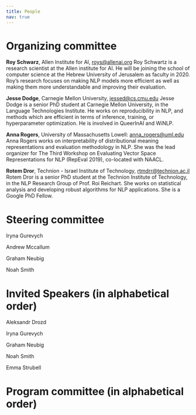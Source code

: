 ```yaml
---
title: People
nav: true
---
```


# Organizing committee

**Roy Schwarz**, Allen Institute for AI, roys@allenai.org
Roy Schwartz is a research scientist at the Allen institute for AI. He will be joining the school of computer science at the Hebrew University of Jerusalem as faculty in 2020. Roy’s research focuses on making NLP models more efficient as well as making them more understandable and improving their evaluation. 

**Jesse Dodge**, Carnegie Mellon University, jessed@cs.cmu.edu
Jesse Dodge is a senior PhD student at Carnegie Mellon University, in the Language Technologies Institute. He works on reproducibility in NLP, and methods which are efficient in terms of inference, training, or hyperparameter optimization. He is involved in QueerInAI and WiNLP. 

**Anna Rogers**, University of Massachusetts Lowell: anna_rogers@uml.edu
Anna Rogers works on interpretability of distributional meaning representations and evaluation methodology in NLP. She was the lead organizer for The Third Workshop on Evaluating Vector Space Representations for NLP (RepEval 2019), co-located with NAACL.

**Rotem Dror**, Technion - Israel Institute of Technology, rtmdrr@technion.ac.il
Rotem Dror is a senior PhD student at the Technion Institute of Technology, in the NLP Research Group of Prof. Roi Reichart. She works on statistical analysis and developing robust algorithms for NLP applications. She is a Google PhD Fellow.

# Steering committee

Iryna Gurevych

Andrew Mccallum
 
Graham Neubig

Noah Smith


# Invited Speakers (in alphabetical order)

Aleksandr Drozd 

Iryna Gurevych

Graham Neubig

Noah Smith

Emma Strubell

# Program committee (in alphabetical order)

